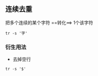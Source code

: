 ##  连续去重
把多个连续的某个字符 ==转化==> 1个该字符
```shell
tr -s '字'
```

###   衍生用法
* 去掉空行
```shell
tr -s '$'
```

